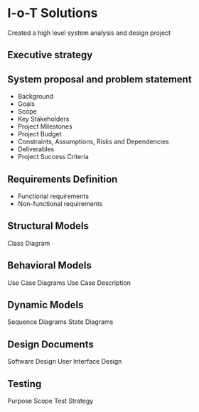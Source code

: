 # I-o-T Solutions

Created a high level system analysis and design project


## Executive strategy

## System proposal and problem statement
- Background
- Goals
- Scope
- Key Stakeholders
- Project Milestones
- Project Budget
- Constraints, Assumptions, Risks and Dependencies
- Deliverables
- Project Success Criteria

## Requirements Definition
- Functional requirements
- Non-functional requirements

## Structural Models
Class Diagram

## Behavioral Models
Use Case Diagrams
Use Case Description

## Dynamic Models
Sequence Diagrams
State Diagrams

## Design Documents
Software Design
User Interface Design

## Testing
Purpose
Scope
Test Strategy